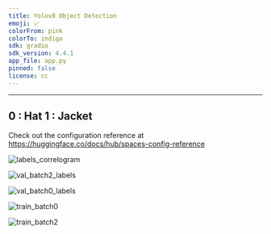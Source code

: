 ```yaml
---
title: Yolov8 Object Detection
emoji: 📈
colorFrom: pink
colorTo: indigo
sdk: gradio
sdk_version: 4.4.1
app_file: app.py
pinned: false
license: cc
---
```


---
0 : Hat
1 : Jacket
---

Check out the configuration reference at https://huggingface.co/docs/hub/spaces-config-reference

![labels_correlogram](https://github.com/valid999/Yolov8_Huggingface/assets/95305177/2f0f7a98-f9c6-4606-800d-e5e67f491a9e)


![val_batch2_labels](https://github.com/valid999/Yolov8_Huggingface/assets/95305177/7881a246-fcfd-42e2-a8b2-b15a3ba0eb1a)

![val_batch0_labels](https://github.com/valid999/Yolov8_Huggingface/assets/95305177/c449e3ec-dd40-45a0-82ff-b825875a1562)

![train_batch0](https://github.com/valid999/Yolov8_Huggingface/assets/95305177/61befb11-1227-4bc7-a9d9-34e1c1259733)

![train_batch2](https://github.com/valid999/Yolov8_Huggingface/assets/95305177/928fff29-d7ea-4d27-8660-ccfdbcd897ad)
